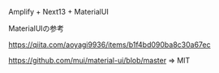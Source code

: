 

Amplify + Next13 + MaterialUI

MaterialUIの参考


https://qiita.com/aoyagi9936/items/b1f4bd090ba8c30a67ec

https://github.com/mui/material-ui/blob/master => MIT
